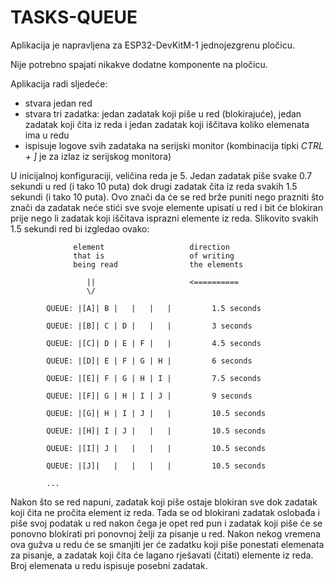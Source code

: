 # TASKS-QUEUE

Aplikacija je napravljena za ESP32-DevKitM-1 jednojezgrenu pločicu.

Nije potrebno spajati nikakve dodatne komponente na pločicu.

Aplikacija radi sljedeće:

- stvara jedan red
- stvara tri zadatka: jedan zadatak koji piše u red (blokirajuće), jedan zadatak koji čita iz reda i jedan zadatak koji iščitava koliko elemenata ima u redu
- ispisuje logove svih zadataka na serijski monitor (kombinacija tipki *CTRL + ]* je za izlaz iz serijskog monitora)

U inicijalnoj konfiguraciji, veličina reda je 5. Jedan zadatak piše svake 0.7 sekundi u red (i tako 10 puta) dok drugi zadatak čita iz reda svakih 1.5 sekundi (i tako 10 puta). Ovo znači da će se red brže puniti nego prazniti što znači da zadatak neće stići sve svoje elemente upisati u red i bit će blokiran prije nego li zadatak koji iščitava isprazni elemente iz reda. Slikovito svakih 1.5 sekundi red bi izgledao ovako:

```
              element                   direction
              that is                   of writing
              being read                the elements

                 ||                     <==========
                 \/
        
        QUEUE: |[A]| B |   |   |   |         1.5 seconds

        QUEUE: |[B]| C | D |   |   |         3 seconds

        QUEUE: |[C]| D | E | F |   |         4.5 seconds

        QUEUE: |[D]| E | F | G | H |         6 seconds

        QUEUE: |[E]| F | G | H | I |         7.5 seconds

        QUEUE: |[F]| G | H | I | J |         9 seconds

        QUEUE: |[G]| H | I | J |   |         10.5 seconds

        QUEUE: |[H]| I | J |   |   |         10.5 seconds

        QUEUE: |[I]| J |   |   |   |         10.5 seconds

        QUEUE: |[J]|   |   |   |   |         10.5 seconds

        ...
```

Nakon što se red napuni, zadatak koji piše ostaje blokiran sve dok zadatak koji čita ne pročita element iz reda. Tada se od blokirani zadatak oslobađa i piše svoj podatak u red nakon čega je opet red pun i zadatak koji piše će se ponovno blokirati pri ponovnoj želji za pisanje u red. Nakon nekog vremena ova gužva u redu će se smanjiti jer će zadatku koji piše ponestati elemenata za pisanje, a zadatak koji čita će lagano rješavati (čitati) elemente iz reda. Broj elemenata u redu ispisuje posebni zadatak.